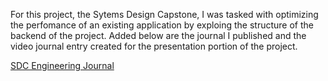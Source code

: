 For this project, the Sytems Design Capstone, I was tasked with optimizing the perfomance of an existing application by exploing the structure of the backend of the project. Added below are the journal I published and the video journal entry created for the presentation portion of the project.

[SDC Engineering Journal](https://docs.google.com/document/d/e/2PACX-1vRQ1RbL21GJe2H7k4_Whyqa79vbim4Aepipkva1_fSxLMJKTsMSXJnLY2lM2f0FAez95Hbt3Jvtie2N/pub?embedded=true)



